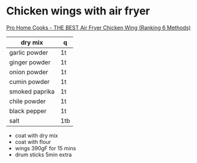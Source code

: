 # Chicken wings with air fryer

[Pro Home Cooks - THE BEST Air Fryer Chicken Wing (Ranking 6 Methods)](https://www.youtube.com/watch?v=qKzF0V3ErXA)

dry mix | q
--- | ---
garlic powder | 1t
ginger powder | 1t
onion powder | 1t
cumin powder | 1t
smoked paprika | 1t
chile powder | 1t
black pepper | 1t
salt | 1tb

- coat with dry mix
- coat with flour
- wings 390gF for 15 mins
- drum sticks 5min extra
